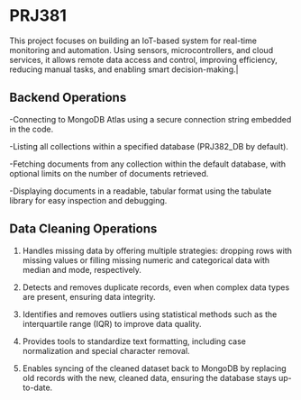 # PRJ381
This project focuses on building an IoT-based system for real-time monitoring and automation. Using sensors, microcontrollers, and cloud services, it allows remote data access and control, improving efficiency, reducing manual tasks, and enabling smart decision-making.|

## Backend Operations
-Connecting to MongoDB Atlas using a secure connection string embedded in the code. 

-Listing all collections within a specified database (PRJ382_DB by default).

-Fetching documents from any collection within the default database, with optional limits on the number of documents retrieved.

-Displaying documents in a readable, tabular format using the tabulate library for easy inspection and debugging.

## Data Cleaning Operations
1. Handles missing data by offering multiple strategies: dropping rows with missing values or filling missing numeric and categorical data with median and mode, respectively.

2. Detects and removes duplicate records, even when complex data types are present, ensuring data integrity.

3. Identifies and removes outliers using statistical methods such as the interquartile range (IQR) to improve data quality.

4. Provides tools to standardize text formatting, including case normalization and special character removal.

5. Enables syncing of the cleaned dataset back to MongoDB by replacing old records with the new, cleaned data, ensuring the database stays up-to-date.
